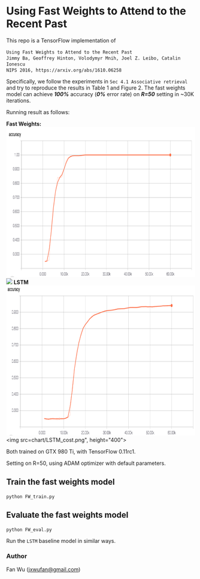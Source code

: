 # Using Fast Weights to Attend to the Recent Past

This repo is a TensorFlow implementation of
```
Using Fast Weights to Attend to the Recent Past
Jimmy Ba, Geoffrey Hinton, Volodymyr Mnih, Joel Z. Leibo, Catalin Ionescu
NIPS 2016, https://arxiv.org/abs/1610.06258
```


Specifically, we follow the experiments in `Sec 4.1 Associative retrieval` and try to reproduce the results in Table 1 and Figure 2.
The fast weights model can achieve ***100%*** accuracy (***0%*** error rate) on ***R=50*** setting in ~30K iterations. 

Running result as follows:

**Fast Weights:**
<img src="chart/FW_accuracy.png" height="400">
<img src="(chart/FW_cost.png" height="400">
**LSTM**
<img src="chart/LSTM_accuracy.png" height="400">
<img src=chart/LSTM_cost.png", height="400">

Both trained on GTX 980 Ti, with TensorFlow 0.11rc1.

Setting on R=50, using ADAM optimizer with default parameters.

## Train the fast weights model
```
python FW_train.py
```

## Evaluate the fast weights model
```
python FW_eval.py
```

Run the `LSTM` baseline model in similar ways.

### Author
Fan Wu (jxwufan@gmail.com)
